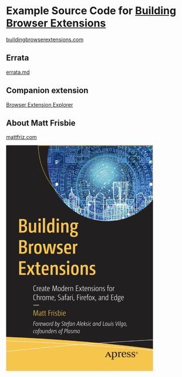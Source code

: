 # Example Source Code for [Building Browser Extensions](https://www.amazon.com/Building-Browser-Extensions-Create-Firefox/dp/148428724X)

[buildingbrowserextensions.com](https://buildingbrowserextensions.com)

## Errata
[errata.md](https://github.com/Apress/Building-Browser-Extensions-by-Matt-Frisbie/blob/main/errata.md)

## Companion extension
[Browser Extension Explorer](https://chrome.google.com/webstore/detail/browser-extension-explore/jnofdoejfipgalklopidpdeofjebihcf)

## About Matt Frisbie
[mattfriz.com](https://mattfriz.com)

<img alt="Building Browser Extensions - Matt Frisbie" src="https://raw.githubusercontent.com/Apress/Building-Browser-Extensions-by-Matt-Frisbie/master/bbx_cover.jpg" width="400">
